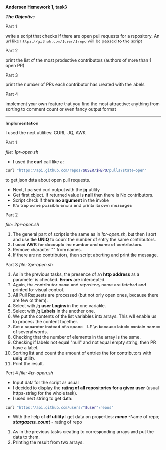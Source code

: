 **Andersen Homework 1, task3**

__*The Objective*__

Part 1

write a script that checks if there are open pull requests for a repository. An url like `https://github.com/$user/$repo` will be passed to the script

Part 2

print the list of the most productive contributors (authors of more than 1 open PR)

Part 3

print the number of PRs each contributor has created with the labels

Part 4

implement your own feature that you find the most attractive: anything from sorting to comment count or even fancy output format

_______________________________________________________________________________

**Implementation**

I used the next utilities: CURL, JQ, AWK

Part 1

*file: 1pr-open.sh*
   - I used the **curl** call like a:
```sh
curl "https://api.github.com/repos/$USER/$REPO/pulls?state=open"
```
to get json data about open pull requests.
   - Next, I parsed curl output with the **jq** utility.
   - Get first object. If returned value is **null** then there is No contributors.
   - Script check if there **no argument** in the invoke
   - It's trap some possible errors and prints its own messages

Part 2

*file: 2pr-open.sh*
1. The general part of script is the same as in *1pr-open.sh*, but then I sort and use the **UNIQ** to count the number of entry the same contributors.
2. I used **AWK** for decouple the number and name of contributors.
3. Remove character "" from names.
4. If there are no contributors, then script aborting and print the message.


Part 3
*file: 3pr-open.sh*
1. As in the previous tasks, the presence of an **http address** as a parameter is checked. **Errors** are intercepted.
2. Again, the contributor name and repository name are fetched and printed for visual control.
3. All Pull Requests are processed (but not only open ones, because there are few of them).
4. Select with *jq* **user Logins** in the one variable.
5. Select with *jq* **Labels** in the another one.
6. We put the contents of the list variables into arrays. This will enable us to process the content together.
7. Set a separator instead of a space - LF \n because labels contain names of several words.
8. Checking that the number of elements in the array is the same.
9. Checking if labels not equal "null" and not equal empty string, then PR have a label.
10. Sorting list and count the amount of entries the for contributors with **uniq** utility.
11. Print the result.

Pert 4
*file: 4pr-open.sh*
 - Input data for the script as usual  
 - I decided to display the **rating of all repositories for a given user** (usual https-string for the whole task).
 - I used next string to get data:
 ```sh
 curl "https://api.github.com/users/"$user"/repos"
 ```
 - With the help of **df utility** I get data on properties: _**name**_ -Name of repo; _**stargazers_count**_ - rating of repo
1. As in the previous tasks creating to  corresponding arrays and put the data to them.
2. Printing the result from two arrays.
